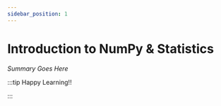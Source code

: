 ```yaml
---
sidebar_position: 1
---
```


# Introduction to NumPy & Statistics

_Summary Goes Here_

:::tip Happy Learning!!

<QuestButton text="Go To Quest" />

:::


